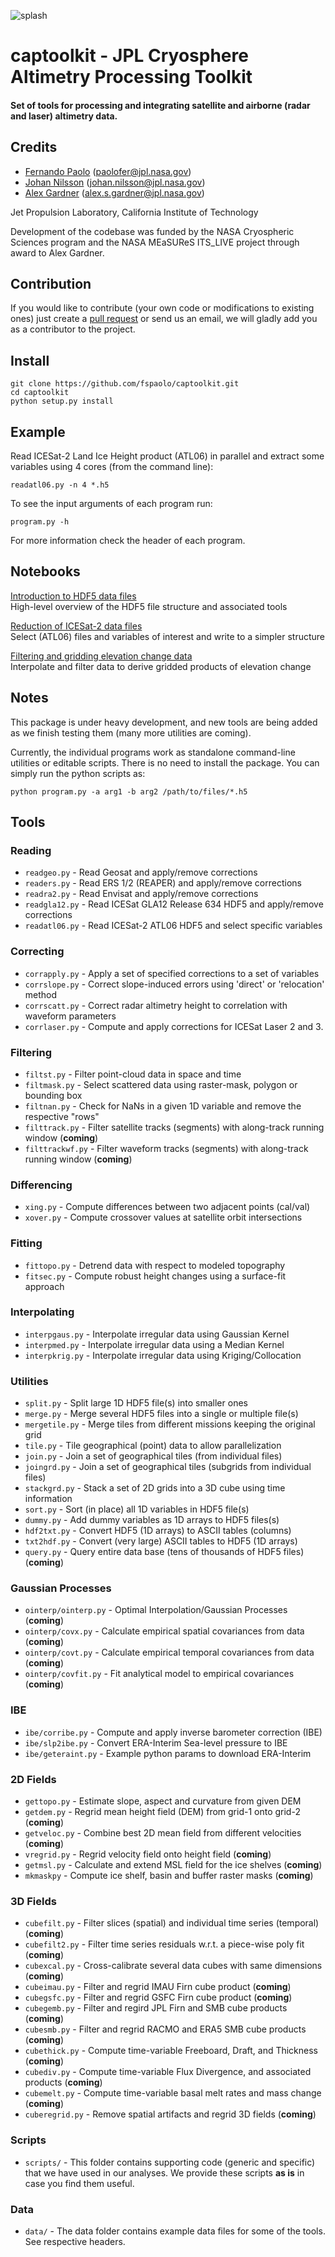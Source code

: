 ![splash](splash.png)

# captoolkit - JPL Cryosphere Altimetry Processing Toolkit

#### Set of tools for processing and integrating satellite and airborne (radar and laser) altimetry data.

## Credits

* [Fernando Paolo](https://science.jpl.nasa.gov/people/Serrano%20Paolo/) (paolofer@jpl.nasa.gov)
* [Johan Nilsson](https://science.jpl.nasa.gov/people/Nilsson/) (johan.nilsson@jpl.nasa.gov)
* [Alex Gardner](https://science.jpl.nasa.gov/people/AGardner/) (alex.s.gardner@jpl.nasa.gov)

Jet Propulsion Laboratory, California Institute of Technology

Development of the codebase was funded by the NASA Cryospheric Sciences program and the NASA MEaSUReS ITS_LIVE project through award to Alex Gardner.

## Contribution

If you would like to contribute (your own code or modifications to existing ones) just create a [pull request](https://help.github.com/en/github/collaborating-with-issues-and-pull-requests/creating-a-pull-request) or send us an email, we will gladly add you as a contributor to the project.

## Install

    git clone https://github.com/fspaolo/captoolkit.git
    cd captoolkit
    python setup.py install

## Example

Read ICESat-2 Land Ice Height product (ATL06) in parallel and extract some variables using 4 cores (from the command line):

    readatl06.py -n 4 *.h5 

To see the input arguments of each program run:

    program.py -h

For more information check the header of each program.

## Notebooks

[Introduction to HDF5 data files](https://nbviewer.jupyter.org/github/fspaolo/captoolkit/blob/master/notebooks/intro-to-hdf5.ipynb)   
High-level overview of the HDF5 file structure and associated tools

[Reduction of ICESat-2 data files](https://nbviewer.jupyter.org/github/fspaolo/captoolkit/blob/master/notebooks/redu-is2-files.ipynb)  
Select (ATL06) files and variables of interest and write to a simpler structure
  
[Filtering and gridding elevation change data](https://nbviewer.jupyter.org/github/fspaolo/captoolkit/blob/master/notebooks/Gridding-rendered.ipynb)  
Interpolate and filter data to derive gridded products of elevation change

## Notes

This package is under heavy development, and new tools are being added as we finish testing them (many more utilities are coming).

Currently, the individual programs work as standalone command-line utilities or editable scripts. There is no need to install the package. You can simply run the python scripts as:

    python program.py -a arg1 -b arg2 /path/to/files/*.h5

## Tools

### Reading

* `readgeo.py` - Read Geosat and apply/remove corrections
* `readers.py` - Read ERS 1/2 (REAPER) and apply/remove corrections
* `readra2.py` - Read Envisat and apply/remove corrections
* `readgla12.py` - Read ICESat GLA12 Release 634 HDF5 and apply/remove corrections
* `readatl06.py` - Read ICESat-2 ATL06 HDF5 and select specific variables

### Correcting

* `corrapply.py` - Apply a set of specified corrections to a set of variables
* `corrslope.py` - Correct slope-induced errors using 'direct' or 'relocation' method 
* `corrscatt.py` - Correct radar altimetry height to correlation with waveform parameters
* `corrlaser.py` - Compute and apply corrections for ICESat Laser 2 and 3.

### Filtering

* `filtst.py` - Filter point-cloud data in space and time
* `filtmask.py` - Select scattered data using raster-mask, polygon or bounding box
* `filtnan.py` - Check for NaNs in a given 1D variable and remove the respective "rows"
* `filttrack.py` - Filter satellite tracks (segments) with along-track running window (**coming**)
* `filttrackwf.py` - Filter waveform tracks (segments) with along-track running window (**coming**)

### Differencing

* `xing.py` - Compute differences between two adjacent points (cal/val)
* `xover.py` - Compute crossover values at satellite orbit intersections

### Fitting

* `fittopo.py` - Detrend data with respect to modeled topography
* `fitsec.py` - Compute robust height changes using a surface-fit approach

### Interpolating

* `interpgaus.py` - Interpolate irregular data using Gaussian Kernel
* `interpmed.py` - Interpolate irregular data using a Median Kernel
* `interpkrig.py` - Interpolate irregular data using Kriging/Collocation

### Utilities

* `split.py` - Split large 1D HDF5 file(s) into smaller ones
* `merge.py` - Merge several HDF5 files into a single or multiple file(s)
* `mergetile.py` - Merge tiles from different missions keeping the original grid
* `tile.py` - Tile geographical (point) data to allow parallelization
* `join.py` - Join a set of geographical tiles (from individual files)
* `joingrd.py` - Join a set of geographical tiles (subgrids from individual files)
* `stackgrd.py` - Stack a set of 2D grids into a 3D cube using time information
* `sort.py` - Sort (in place) all 1D variables in HDF5 file(s)
* `dummy.py` - Add dummy variables as 1D arrays to HDF5 files(s)
* `hdf2txt.py` - Convert HDF5 (1D arrays) to ASCII tables (columns)
* `txt2hdf.py` - Convert (very large) ASCII tables to HDF5 (1D arrays)
* `query.py` - Query entire data base (tens of thousands of HDF5 files) (**coming**)

### Gaussian Processes 

* `ointerp/ointerp.py` - Optimal Interpolation/Gaussian Processes (**coming**)
* `ointerp/covx.py` - Calculate empirical spatial covariances from data (**coming**)
* `ointerp/covt.py` - Calculate empirical temporal covariances from data (**coming**)
* `ointerp/covfit.py` - Fit analytical model to empirical covariances (**coming**)

### IBE

* `ibe/corribe.py` - Compute and apply inverse barometer correction (IBE)
* `ibe/slp2ibe.py` - Convert ERA-Interim Sea-level pressure to IBE
* `ibe/geteraint.py` - Example python params to download ERA-Interim

### 2D Fields

* `gettopo.py` - Estimate slope, aspect and curvature from given DEM
* `getdem.py` - Regrid mean height field (DEM) from grid-1 onto grid-2 (**coming**)
* `getveloc.py` - Combine best 2D mean field from different velocities (**coming**)
* `vregrid.py` - Regrid velocity field onto height field (**coming**)
* `getmsl.py` - Calculate and extend MSL field for the ice shelves (**coming**)
* `mkmaskpy` - Compute ice shelf, basin and buffer raster masks (**coming**)

### 3D Fields 

* `cubefilt.py` - Filter slices (spatial) and individual time series (temporal) (**coming**)
* `cubefilt2.py` - Filter time series residuals w.r.t. a piece-wise poly fit (**coming**)
* `cubexcal.py` - Cross-calibrate several data cubes with same dimensions (**coming**)
* `cubeimau.py` - Filter and regrid IMAU Firn cube product (**coming**)
* `cubegsfc.py` - Filter and regrid GSFC Firn cube product (**coming**)
* `cubegemb.py` - Filter and regird JPL Firn and SMB cube products (**coming**)
* `cubesmb.py` - Filter and regrid RACMO and ERA5 SMB cube products (**coming**)
* `cubethick.py` - Compute time-variable Freeboard, Draft, and Thickness (**coming**)
* `cubediv.py` - Compute time-variable Flux Divergence, and associated products (**coming**)
* `cubemelt.py` - Compute time-variable basal melt rates and mass change (**coming**)
* `cuberegrid.py` - Remove spatial artifacts and regrid 3D fields (**coming**)

### Scripts

* `scripts/` - This folder contains supporting code (generic and specific) that we have used in our analyses. We provide these scripts **as is** in case you find them useful.

### Data

* `data/` - The data folder contains example data files for some of the tools. See respective headers.
